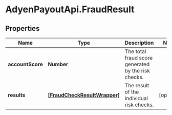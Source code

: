 # AdyenPayoutApi.FraudResult

## Properties

Name | Type | Description | Notes
------------ | ------------- | ------------- | -------------
**accountScore** | **Number** | The total fraud score generated by the risk checks. | 
**results** | [**[FraudCheckResultWrapper]**](FraudCheckResultWrapper.md) | The result of the individual risk checks. | [optional] 


